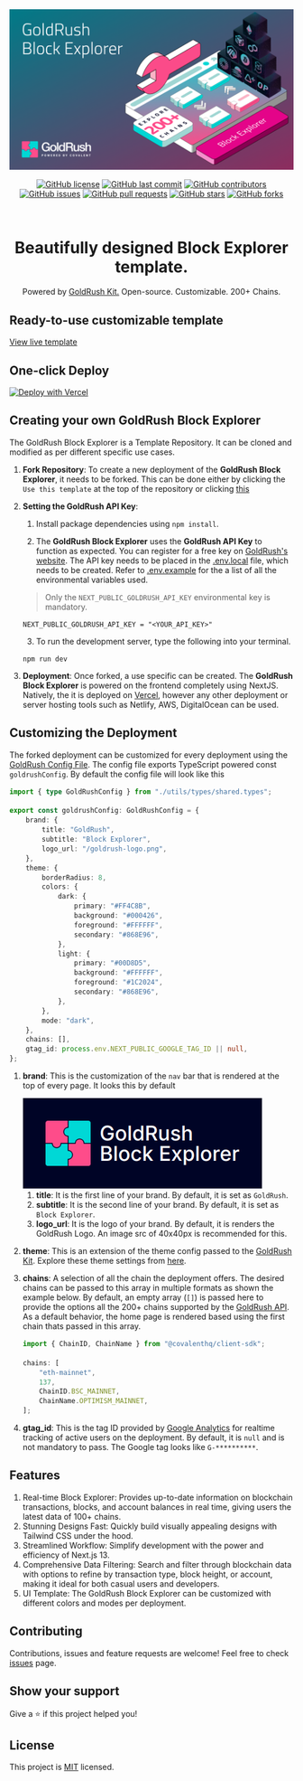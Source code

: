 <div align="center">
  <a href="https://goldrush.dev/products/goldrush/"  target="_blank" rel="noopener noreferrer">
    <img alt="GoldRush Block Explorer - powered by Covalent" src="./repo-static/goldrush-block-explorer-banner.png" style="max-width: 100%;"/>
  </a>
  <br />

[![GitHub license](https://img.shields.io/github/license/covalenthq/goldrush-block-explorer-ui)](https://github.com/covalenthq/goldrush-block-explorer-ui/blob/main/LICENSE)
[![GitHub last commit](https://img.shields.io/github/last-commit/covalenthq/goldrush-block-explorer-ui)](https://github.com/covalenthq/goldrush-block-explorer-ui/commits/master)
[![GitHub contributors](https://img.shields.io/github/contributors/covalenthq/goldrush-block-explorer-ui)](https://github.com/covalenthq/goldrush-block-explorer-ui/graphs/contributors)
[![GitHub issues](https://img.shields.io/github/issues/covalenthq/goldrush-block-explorer-ui)](https://github.com/covalenthq/goldrush-block-explorer-ui/issues)
[![GitHub pull requests](https://img.shields.io/github/issues-pr/covalenthq/goldrush-block-explorer-ui)](https://github.com/covalenthq/goldrush-block-explorer-ui/pulls)
[![GitHub stars](https://img.shields.io/github/stars/covalenthq/goldrush-block-explorer-ui)](https://github.com/covalenthq/goldrush-block-explorer-ui/stargazers)
[![GitHub forks](https://img.shields.io/github/forks/covalenthq/goldrush-block-explorer-ui)](https://github.com/covalenthq/goldrush-block-explorer-ui/network/members)

<!-- Additional sections of your README -->

</div>

<br/>

<h1 align="center">Beautifully designed Block Explorer template.</h1>

<div align="center">
Powered by <span><a href="https://github.com/covalenthq/goldrush-kit">GoldRush Kit.</a></span> Open-source. Customizable. 200+ Chains.
</div>

## Ready-to-use customizable template

<a href="https://goldrush-block-explorer.vercel.app/">View live template</a>

## One-click Deploy

[![Deploy with Vercel](https://vercel.com/button)](https://vercel.com/new/clone?repository-url=https%3A%2F%2Fgithub.com%2Fcovalenthq%2Fgoldrush-block-explorer-ui&env=NEXT_PUBLIC_GOLDRUSH_API_KEY&envDescription=Visit%20Covalent%20to%20sign%20up%20for%20an%20API%20key&envLink=https%3A%2F%2Fwww.covalenthq.com%2Fplatform%2Fauth%2Fregister%2F)

## Creating your own GoldRush Block Explorer

The GoldRush Block Explorer is a Template Repository. It can be cloned and modified as per different specific use cases.

1.  **Fork Repository**: To create a new deployment of the **GoldRush Block Explorer**, it needs to be forked. This can be done either by clicking the `Use this template` at the top of the repository or clicking [this](https://github.com/new?owner=covalenthq&template_name=goldrush-block-explorer&template_owner=covalenthq)

2.  **Setting the GoldRush API Key**:

    1. Install package dependencies using `npm install`.

    2. The **GoldRush Block Explorer** uses the **GoldRush API Key** to function as expected. You can register for a free key on [GoldRush's website](https://goldrush.dev/platform/apikey). The API key needs to be placed in the [.env.local](./env.local) file, which needs to be created. Refer to [.env.example](./.env.example) for the a list of all the environmental variables used.

    > Only the `NEXT_PUBLIC_GOLDRUSH_API_KEY` environmental key is mandatory.

    ```
    NEXT_PUBLIC_GOLDRUSH_API_KEY = "<YOUR_API_KEY>"
    ```

    3. To run the development server, type the following into your terminal.

    ```
    npm run dev
    ```

3.  **Deployment**: Once forked, a use specific can be created. The **GoldRush Block Explorer** is powered on the frontend completely using NextJS. Natively, the it is deployed on [Vercel](https://vercel.com/), however any other deployment or server hosting tools such as Netlify, AWS, DigitalOcean can be used.

## Customizing the Deployment

The forked deployment can be customized for every deployment using the [GoldRush Config File](./goldrush.config.ts). The config file exports TypeScript powered const `goldrushConfig`. By default the config file will look like this

```ts
import { type GoldRushConfig } from "./utils/types/shared.types";

export const goldrushConfig: GoldRushConfig = {
    brand: {
        title: "GoldRush",
        subtitle: "Block Explorer",
        logo_url: "/goldrush-logo.png",
    },
    theme: {
        borderRadius: 8,
        colors: {
            dark: {
                primary: "#FF4C8B",
                background: "#000426",
                foreground: "#FFFFFF",
                secondary: "#868E96",
            },
            light: {
                primary: "#00D8D5",
                background: "#FFFFFF",
                foreground: "#1C2024",
                secondary: "#868E96",
            },
        },
        mode: "dark",
    },
    chains: [],
    gtag_id: process.env.NEXT_PUBLIC_GOOGLE_TAG_ID || null,
};
```

1. **brand**: This is the customization of the `nav` bar that is rendered at the top of every page. It looks this by default

    <img src="./repo-static/3.1.png">

    1. **title**: It is the first line of your brand. By default, it is set as `GoldRush`.
    2. **subtitle**: It is the second line of your brand. By default, it is set as `Block Explorer`.
    3. **logo_url**: It is the logo of your brand. By default, it is renders the GoldRush Logo. An image src of 40x40px is recommended for this.

2. **theme**: This is an extension of the theme config passed to the [GoldRush Kit](https://github.com/covalenthq/goldrush-kit). Explore these theme settings from [here](https://goldrush-kit.vercel.app/?path=/story/theme-config--theme-config).

3. **chains**: A selection of all the chain the deployment offers. The desired chains can be passed to this array in multiple formats as shown the example below. By default, an empty array (`[]`) is passed here to provide the options all the 200+ chains supported by the [GoldRush API](https://goldrush.dev/docs/networks/). As a default behavior, the home page is rendered based using the first chain thats passed in this array.

    ```ts
    import { ChainID, ChainName } from "@covalenthq/client-sdk";

    chains: [
        "eth-mainnet",
        137,
        ChainID.BSC_MAINNET,
        ChainName.OPTIMISM_MAINNET,
    ];
    ```

4. **gtag_id**: This is the tag ID provided by [Google Analytics](https://developers.google.com/analytics) for realtime tracking of active users on the deployment. By default, it is `null` and is not mandatory to pass. The Google tag looks like `G-**********`.

## Features

1. Real-time Block Explorer: Provides up-to-date information on blockchain transactions, blocks, and account balances in real time, giving users the latest data of 100+ chains.
2. Stunning Designs Fast: Quickly build visually appealing designs with Tailwind CSS under the hood.
3. Streamlined Workflow: Simplify development with the power and efficiency of Next.js 13.
4. Comprehensive Data Filtering: Search and filter through blockchain data with options to refine by transaction type, block height, or account, making it ideal for both casual users and developers.
5. UI Template: The GoldRush Block Explorer can be customized with different colors and modes per deployment.

## Contributing

Contributions, issues and feature requests are welcome!
Feel free to check [issues](https://github.com/covalenthq/goldrush-revokehub/issues) page.

## Show your support

Give a ⭐️ if this project helped you!

## License

This project is [MIT](./LICENSE) licensed.
